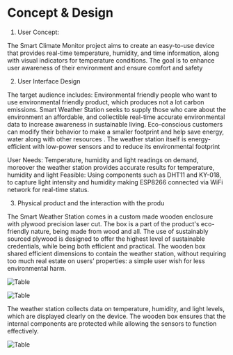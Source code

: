 # Concept & Design

1. User Concept:

The Smart Climate Monitor project aims to create an easy-to-use device that provides real-time temperature, humidity, and time information, along with visual indicators for temperature conditions. The goal is to enhance user awareness of their environment and ensure comfort and safety

2. User Interface Design

The target audience includes:
Environmental friendly people who want to use environmental friendly product, which produces not a lot carbon emissions.
Smart Weather Station seeks to supply those who care about the environment an affordable, and collectible real-time accurate environmental data to increase awareness in sustainable living. Eco-conscious customers can modify their behavior to make a smaller footprint and help save energy, water along with other resources . The weather station itself is energy-efficient with low-power sensors and to reduce its environmental footprint

User Needs:  Temperature, humidity and light readings on demand, moreover the  weather station provides accurate results for temperature, humidity and light Feasible: Using components such as DHT11 and KY-018, to capture light intensity and humidity making ESP8266 connected via WiFi network for real-time status.

3. Physical product and the interaction with the produ

The Smart Weather Station comes in a custom made wooden enclosure with plywood precision laser cut. The box is a part of the product's eco-friendly nature, being made from wood and all. The use of sustainably sourced plywood is designed to offer the highest level of sustainable credentials, while being both efficient and practical. The wooden box shared efficient dimensions to contain the weather station, without requiring too much real estate on users’ properties: a simple user wish for less environmental harm.

![Table](/assets/boxx.jpg) 

![Table](/assets/process.jpg) 

The weather station collects data on temperature, humidity, and light levels, which are displayed clearly on the device. The wooden box ensures that the internal components are protected while allowing the sensors to function effectively.

![Table](/assets/scetchbox.jpg) 















